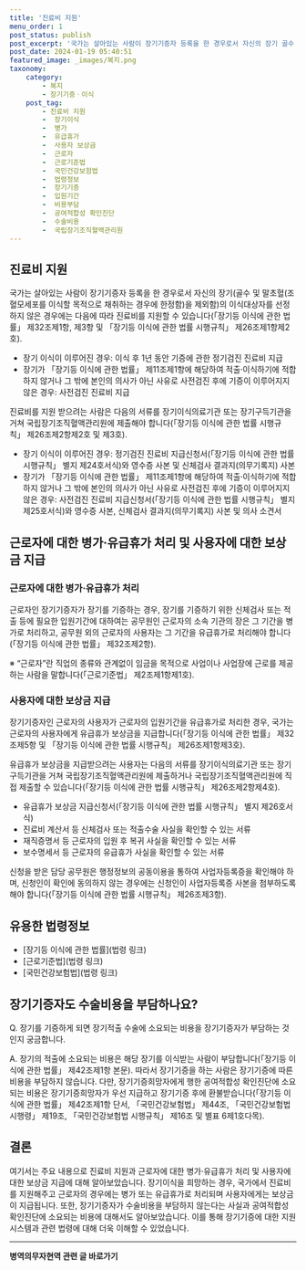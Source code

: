 ```yaml
---
title: '진료비 지원'
menu_order: 1
post_status: publish
post_excerpt: '국가는 살아있는 사람이 장기기증자 등록을 한 경우로서 자신의 장기 골수 및 말초혈 조혈모세포를 이식할 목적으로 채취하는 경우에 한정함 을 제외함 의 이식대상자를 선정하지 않은 경우에는 다음에 따라 진료비를 지원할 수 있습니다  장기등 이식에 관한 법률  제32조제1항, 제3항 및  장기등 이식에 관한 법률 시행규칙  제26조제1항제2호 .'
post_date: 2024-01-19 05:40:51
featured_image: _images/복지.png
taxonomy:
    category:
        - 복지
        - 장기기증ㆍ이식
    post_tag:
        - 진료비 지원
        -  장기이식
        -  병가
        -  유급휴가
        -  사용자 보상금
        -  근로자
        -  근로기준법
        -  국민건강보험법
        -  법령정보
        -  장기기증
        -  입원기간
        -  비용부담
        -  공여적합성 확인진단
        -  수술비용
        -  국립장기조직혈액관리원
---
```



## 진료비 지원

국가는 살아있는 사람이 장기기증자 등록을 한 경우로서 자신의 장기(골수 및 말초혈(조혈모세포를 이식할 목적으로 채취하는 경우에 한정함)을 제외함)의 이식대상자를 선정하지 않은 경우에는 다음에 따라 진료비를 지원할 수 있습니다(「장기등 이식에 관한 법률」 제32조제1항, 제3항 및 「장기등 이식에 관한 법률 시행규칙」 제26조제1항제2호).

- 장기 이식이 이루어진 경우: 이식 후 1년 동안 기증에 관한 정기검진 진료비 지급
- 장기가 「장기등 이식에 관한 법률」 제11조제1항에 해당하여 적출·이식하기에 적합하지 않거나 그 밖에 본인의 의사가 아닌 사유로 사전검진 후에 기증이 이루어지지 않은 경우: 사전검진 진료비 지급

진료비를 지원 받으려는 사람은 다음의 서류를 장기이식의료기관 또는 장기구득기관을 거쳐 국립장기조직혈액관리원에 제출해야 합니다(「장기등 이식에 관한 법률 시행규칙」 제26조제2항제2호 및 제3호).

- 장기 이식이 이루어진 경우: 정기검진 진료비 지급신청서(「장기등 이식에 관한 법률 시행규칙」 별지 제24호서식)와 영수증 사본 및 신체검사 결과지(의무기록지) 사본
- 장기가 「장기등 이식에 관한 법률」 제11조제1항에 해당하여 적출·이식하기에 적합하지 않거나 그 밖에 본인의 의사가 아닌 사유로 사전검진 후에 기증이 이루어지지 않은 경우: 사전검진 진료비 지급신청서(「장기등 이식에 관한 법률 시행규칙」 별지 제25호서식)와 영수증 사본, 신체검사 결과지(의무기록지) 사본 및 의사 소견서

## 근로자에 대한 병가·유급휴가 처리 및 사용자에 대한 보상금 지급

### 근로자에 대한 병가·유급휴가 처리

근로자인 장기기증자가 장기를 기증하는 경우, 장기를 기증하기 위한 신체검사 또는 적출 등에 필요한 입원기간에 대하여는 공무원인 근로자의 소속 기관의 장은 그 기간을 병가로 처리하고, 공무원 외의 근로자의 사용자는 그 기간을 유급휴가로 처리해야 합니다(「장기등 이식에 관한 법률」 제32조제2항).

※ “근로자”란 직업의 종류와 관계없이 임금을 목적으로 사업이나 사업장에 근로를 제공하는 사람을 말합니다(「근로기준법」 제2조제1항제1호).

### 사용자에 대한 보상금 지급

장기기증자인 근로자의 사용자가 근로자의 입원기간을 유급휴가로 처리한 경우, 국가는 근로자의 사용자에게 유급휴가 보상금을 지급합니다(「장기등 이식에 관한 법률」 제32조제5항 및 「장기등 이식에 관한 법률 시행규칙」 제26조제1항제3호).

유급휴가 보상금을 지급받으려는 사용자는 다음의 서류를 장기이식의료기관 또는 장기구득기관을 거쳐 국립장기조직혈액관리원에 제출하거나 국립장기조직혈액관리원에 직접 제출할 수 있습니다(「장기등 이식에 관한 법률 시행규칙」 제26조제2항제4호).

- 유급휴가 보상금 지급신청서(「장기등 이식에 관한 법률 시행규칙」 별지 제26호서식)
- 진료비 계산서 등 신체검사 또는 적출수술 사실을 확인할 수 있는 서류
- 재직증명서 등 근로자의 입원 후 복귀 사실을 확인할 수 있는 서류
- 보수명세서 등 근로자의 유급휴가 사실을 확인할 수 있는 서류

신청을 받은 담당 공무원은 행정정보의 공동이용을 통하여 사업자등록증을 확인해야 하며, 신청인이 확인에 동의하지 않는 경우에는 신청인이 사업자등록증 사본을 첨부하도록 해야 합니다(「장기등 이식에 관한 법률 시행규칙」 제26조제3항).

## 유용한 법령정보

- [장기등 이식에 관한 법률](법령 링크)
- [근로기준법](법령 링크)
- [국민건강보험법](법령 링크)

## 장기기증자도 수술비용을 부담하나요?

Q. 장기를 기증하게 되면 장기적출 수술에 소요되는 비용을 장기기증자가 부담하는 것인지 궁금합니다.

A. 장기의 적출에 소요되는 비용은 해당 장기를 이식받는 사람이 부담합니다(「장기등 이식에 관한 법률」 제42조제1항 본문). 따라서 장기기증을 하는 사람은 장기기증에 따른 비용을 부담하지 않습니다. 다만, 장기기증희망자에게 행한 공여적합성 확인진단에 소요되는 비용은 장기기증희망자가 우선 지급하고 장기기증 후에 환불받습니다(「장기등 이식에 관한 법률」 제42조제1항 단서, 「국민건강보험법」 제44조, 「국민건강보험법 시행령」 제19조, 「국민건강보험법 시행규칙」 제16조 및 별표 6제1호다목).

## 결론

여기서는 주요 내용으로 진료비 지원과 근로자에 대한 병가·유급휴가 처리 및 사용자에 대한 보상금 지급에 대해 알아보았습니다. 장기이식을 희망하는 경우, 국가에서 진료비를 지원해주고 근로자의 경우에는 병가 또는 유급휴가로 처리되며 사용자에게는 보상금이 지급됩니다. 또한, 장기기증자가 수술비용을 부담하지 않는다는 사실과 공여적합성 확인진단에 소요되는 비용에 대해서도 알아보았습니다. 이를 통해 장기기증에 대한 지원 시스템과 관련 법령에 대해 더욱 이해할 수 있었습니다.
<!-- wp:separator -->
<hr class="wp-block-separator has-alpha-channel-opacity"/>
<!-- /wp:separator -->

<!-- wp:group {"backgroundColor":"base","layout":{"type":"constrained"}} -->
<div class="wp-block-group has-base-background-color has-background"><!-- wp:paragraph {"align":"center","fontSize":"medium"} -->
<p class="has-text-align-center has-large-font-size"><strong>병역의무자현역 관련 글 바로가기</strong></p>
<!-- /wp:paragraph -->


<!-- wp:latest-posts
{"categories":[{"id":9912,"count":19,"description":"","link":"https://uknowlaw.com/category/%eb%b3%91%ec%97%ad%ec%9d%98%eb%ac%b4%ec%9e%90%ed%98%84%ec%97%ad/","name":"병역의무자현역","slug":"병역의무자현역","taxonomy":"category","parent":0,"meta":[],"_links":{"self":[{"href":"https://uknowlaw.com/wp-json/wp/v2/categories/9912"}],"collection":[{"href":"https://uknowlaw.com/wp-json/wp/v2/categories"}],"about":[{"href":"https://uknowlaw.com/wp-json/wp/v2/taxonomies/category"}],"wp:post_type":[{"href":"https://uknowlaw.com/wp-json/wp/v2/posts?categories=9912"}],"curies":[{"name":"wp","href":"https://api.w.org/{rel}","templated":true}]}}],"postsToShow":100,"excerptLength":28,"postLayout":"grid","columns":2,"featuredImageAlign":"left","featuredImageSizeSlug":"large","fontSize":"small"} /--></div>
<!-- /wp:group -->
